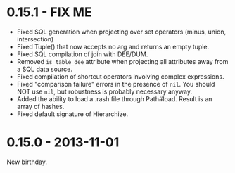# 0.15.1 - FIX ME

* Fixed SQL generation when projecting over set operators (minus, union,
  intersection)
* Fixed Tuple() that now accepts no arg and returns an empty tuple.
* Fixed SQL compilation of join with DEE/DUM.
* Removed `is_table_dee` attribute when projecting all attributes away from
  a SQL data source.
* Fixed compilation of shortcut operators involving complex expressions.
* Fixed "comparison failure" errors in the presence of `nil`. You should NOT
  use `nil`, but robustness is probably necessary anyway.
* Added the ability to load a .rash file through Path#load. Result is an array
  of hashes.
* Fixed default signature of Hierarchize.

# 0.15.0 - 2013-11-01

New birthday.

